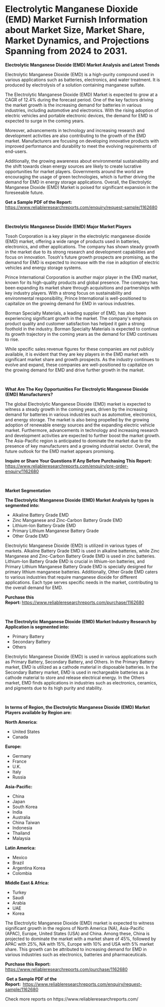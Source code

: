 <p><h1>Electrolytic Manganese Dioxide (EMD) Market Furnish Information about Market Size, Market Share, Market Dynamics, and Projections Spanning from 2024 to 2031.</h1></p><p><strong>Electrolytic Manganese Dioxide (EMD) Market Analysis and Latest Trends</strong></p>
<p><p>Electrolytic Manganese Dioxide (EMD) is a high-purity compound used in various applications such as batteries, electronics, and water treatment. It is produced by electrolysis of a solution containing manganese sulfate.</p><p>The Electrolytic Manganese Dioxide (EMD) Market is expected to grow at a CAGR of 12.4% during the forecast period. One of the key factors driving the market growth is the increasing demand for batteries in various industries, including automotive and electronics. With the rising adoption of electric vehicles and portable electronic devices, the demand for EMD is expected to surge in the coming years.</p><p>Moreover, advancements in technology and increasing research and development activities are also contributing to the growth of the EMD market. Manufacturers are focusing on developing innovative products with improved performance and durability to meet the evolving requirements of end-users.</p><p>Additionally, the growing awareness about environmental sustainability and the shift towards clean energy sources are likely to create lucrative opportunities for market players. Governments around the world are encouraging the usage of green technologies, which is further driving the demand for EMD in energy storage applications. Overall, the Electrolytic Manganese Dioxide (EMD) Market is poised for significant expansion in the foreseeable future.</p></p>
<p><strong>Get a Sample PDF of the Report:&nbsp;</strong> <a href="https://www.reliableresearchreports.com/enquiry/request-sample/1162680">https://www.reliableresearchreports.com/enquiry/request-sample/1162680</a></p>
<p>&nbsp;</p>
<p><strong>Electrolytic Manganese Dioxide (EMD) Major Market Players</strong></p>
<p><p>Tosoh Corporation is a key player in the electrolytic manganese dioxide (EMD) market, offering a wide range of products used in batteries, electronics, and other applications. The company has shown steady growth in the market due to its strong research and development capabilities and focus on innovation. Tosoh's future growth prospects are promising, as the demand for EMD is expected to increase with the rise in adoption of electric vehicles and energy storage systems.</p><p>Prince International Corporation is another major player in the EMD market, known for its high-quality products and global presence. The company has been expanding its market share through acquisitions and partnerships with key industry players. With a strong focus on sustainability and environmental responsibility, Prince International is well-positioned to capitalize on the growing demand for EMD in various industries.</p><p>Borman Specialty Materials, a leading supplier of EMD, has also been experiencing significant growth in the market. The company's emphasis on product quality and customer satisfaction has helped it gain a strong foothold in the industry. Borman Specialty Materials is expected to continue its growth trajectory in the coming years as the demand for EMD continues to rise.</p><p>While specific sales revenue figures for these companies are not publicly available, it is evident that they are key players in the EMD market with significant market share and growth prospects. As the industry continues to evolve and expand, these companies are well-positioned to capitalize on the growing demand for EMD and drive further growth in the market.</p></p>
<p>&nbsp;</p>
<p><strong>What Are The Key Opportunities For Electrolytic Manganese Dioxide (EMD) Manufacturers?</strong></p>
<p><p>The global Electrolytic Manganese Dioxide (EMD) market is expected to witness a steady growth in the coming years, driven by the increasing demand for batteries in various industries such as automotive, electronics, and energy storage. The market is also being propelled by the growing adoption of renewable energy sources and the expanding electric vehicle market. Furthermore, advancements in technology and increasing research and development activities are expected to further boost the market growth. The Asia-Pacific region is anticipated to dominate the market due to the presence of key manufacturers and a growing industrial sector. Overall, the future outlook for the EMD market appears promising.</p></p>
<p><strong>Inquire or Share Your Questions If Any Before Purchasing This Report:</strong> <a href="https://www.reliableresearchreports.com/enquiry/pre-order-enquiry/1162680">https://www.reliableresearchreports.com/enquiry/pre-order-enquiry/1162680</a></p>
<p>&nbsp;</p>
<p><strong>Market Segmentation</strong></p>
<p><strong>The Electrolytic Manganese Dioxide (EMD) Market Analysis by types is segmented into:</strong></p>
<p><ul><li>Alkaline Battery Grade EMD</li><li>Zinc Manganese and Zinc-Carbon Battery Grade EMD</li><li>Lithium-Ion Battery Grade EMD</li><li>Primary Lithium Manganese Battery Grade</li><li>Other Grade EMD</li></ul></p>
<p><p>Electrolytic Manganese Dioxide (EMD) is utilized in various types of markets. Alkaline Battery Grade EMD is used in alkaline batteries, while Zinc Manganese and Zinc-Carbon Battery Grade EMD is used in zinc batteries. Lithium-Ion Battery Grade EMD is crucial in lithium-ion batteries, and Primary Lithium Manganese Battery Grade EMD is specially designed for primary lithium manganese batteries. Additionally, Other Grade EMD caters to various industries that require manganese dioxide for different applications. Each type serves specific needs in the market, contributing to the overall demand for EMD.</p></p>
<p><strong>Purchase this Report:&nbsp;</strong><a href="https://www.reliableresearchreports.com/purchase/1162680">https://www.reliableresearchreports.com/purchase/1162680</a></p>
<p>&nbsp;</p>
<p><strong>The Electrolytic Manganese Dioxide (EMD) Market Industry Research by Application is segmented into:</strong></p>
<p><ul><li>Primary Battery</li><li>Secondary Battery</li><li>Others</li></ul></p>
<p><p>Electrolytic Manganese Dioxide (EMD) is used in various applications such as Primary Battery, Secondary Battery, and Others. In the Primary Battery market, EMD is utilized as a cathode material in disposable batteries. In the Secondary Battery market, EMD is used in rechargeable batteries as a cathode material to store and release electrical energy. In the Others market, EMD finds applications in industries such as electronics, ceramics, and pigments due to its high purity and stability.</p></p>
<p>&nbsp;</p>
<p><strong>In terms of Region, the Electrolytic Manganese Dioxide (EMD) Market Players available by Region are:</strong></p>
<p>
    <p> <strong> North America: </strong>
        <ul>
            <li>United States</li>
            <li>Canada</li>
        </ul>
        </p> 
    <p> <strong> Europe: </strong>
        <ul>
            <li>Germany</li>
            <li>France</li>
            <li>U.K.</li>
            <li>Italy</li>
            <li>Russia</li>
        </ul>
        </p> 
    <p> <strong> Asia-Pacific: </strong>
        <ul>
            <li>China</li>
            <li>Japan</li>
            <li>South Korea</li>
            <li>India</li>
            <li>Australia</li>
            <li>China Taiwan</li>
            <li>Indonesia</li>
            <li>Thailand</li>
            <li>Malaysia</li>
        </ul>
        </p> 
    <p> <strong> Latin America: </strong>
        <ul>
            <li>Mexico</li>
            <li>Brazil</li>
            <li>Argentina Korea</li>
            <li>Colombia</li>
        </ul>
        </p> 
    <p> <strong> Middle East & Africa: </strong>
        <ul>
            <li>Turkey</li>
            <li>Saudi</li>
            <li>Arabia</li>
            <li>UAE</li>
            <li>Korea</li>
        </ul>
    </p>
    </p>
<p><p>The Electrolytic Manganese Dioxide (EMD) market is expected to witness significant growth in the regions of North America (NA), Asia-Pacific (APAC), Europe, United States (USA) and China. Among these, China is projected to dominate the market with a market share of 45%, followed by APAC with 25%, NA with 15%, Europe with 10% and USA with 5% market share. This growth can be attributed to increasing demand for EMD in various industries such as electronics, batteries and pharmaceuticals.</p></p>
<p><strong>Purchase this Report: </strong><a href="https://www.reliableresearchreports.com/purchase/1162680">https://www.reliableresearchreports.com/purchase/1162680</a></p>
<p>&nbsp;<strong>Get a Sample PDF of the Report:&nbsp;&nbsp;</strong><a href="https://www.reliableresearchreports.com/enquiry/request-sample/1162680">https://www.reliableresearchreports.com/enquiry/request-sample/1162680</a></p>
<p><strong></strong></p>
<p>Check more reports on https://www.reliableresearchreports.com/</p>